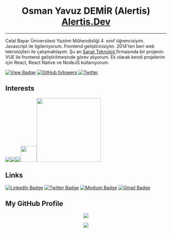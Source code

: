 # <center> Osman Yavuz DEMİR (Alertis)  <a href="https://alertis.dev" target="_blank">Alertis.Dev</a> </center> 
<hr>

<p>
    Celal Bayar Üniversitesi Yazılım Mühendisliği 4. sınıf öğrencisiyim. Javascript ile ilgileniyorum. Frontend geliştiricisiyim. 2014'ten beri web teknolojileri ile çalışmaktayım. Şu an <a href="https://sanatteknoloji.com.tr/"> Sanat Teknoloji </a> firmasında bir projenin VUE ile frontend geliştirilmesinde görev alıyorum. Ek olarak kendi projelerim için React, React Native ve NodeJS kullanıyorum. 
</p>


[![View Badge](https://komarev.com/ghpvc/?username=Alertis&color=green)]() 
[![GitHub followers](https://img.shields.io/github/followers/Alertis.svg?style=social&label=Follow)](https://github.com/Alertis?tab=followers)
[![Twitter](https://img.shields.io/twitter/follow/AlertisDev?label=Twitter&style=social)](https://twitter.com/AlertisDev)

## Interests

<img src="https://www.vectorlogo.zone/logos/javascript/javascript-horizontal.svg" /><img src="https://www.vectorlogo.zone/logos/nodejs/nodejs-ar21.svg"><img src="https://www.vectorlogo.zone/logos/reactjs/reactjs-ar21.svg"><img src="https://upload.wikimedia.org/wikipedia/commons/9/95/Vue.js_Logo_2.svg" width="50"><img src="https://braze-marketing-assets.s3.amazonaws.com/images/partner_logos/react-native.png" width="200">

## Links
[![LinkedIn Badge](https://img.shields.io/badge/OsmanYavuzDemir-blue?style=for-the-badge&logo=linkedin)](https://www.linkedin.com/in/osmanyavuzdemir/)
[![Twitter Badge](https://img.shields.io/badge/Alertisx-yellow?style=for-the-badge&logo=Twitter)](https://twitter.com/AlertisDev)
[![Medium Badge](https://img.shields.io/badge/OsmanYavuzDemir-black?style=for-the-badge&logo=Medium)](https://medium.com/@osmanyavuzdemir96)
[![Gmail Badge](https://img.shields.io/badge/OsmanYavuzDemir96@gmail.com-red?style=for-the-badge&logo=Gmail&logoColor=white)](mailto:osmanyavuzdemir96@gmail.com)

## My GitHub Profile
<p align="center"> <img src="https://github-readme-stats.vercel.app/api?username=alertis&show_icons=true&theme=merko&count_private=true" /> </p>

<p align="center"> <img src="https://github-readme-stats.vercel.app/api/top-langs/?username=alertis&layout=compact" />
</p>
